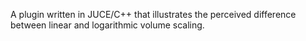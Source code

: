 A plugin written in JUCE/C++ that illustrates the perceived difference between linear and logarithmic volume scaling. 
